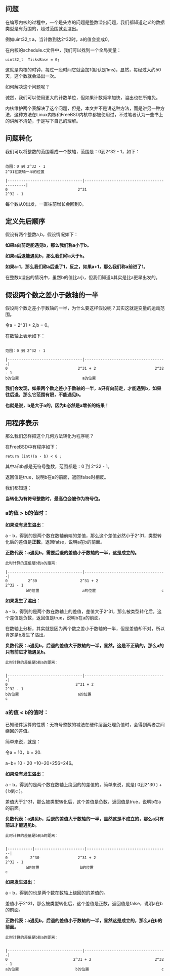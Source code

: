 ## 问题

在编写内核的过程中，一个是头疼的问题是整数溢出问题，我们都知道定义的数据类型是有范围的，超过范围就会溢出。

例如uint32_t a，当计数到达2^32时，a的值会变成0。

在内核的schedule.c文件中，我们可以找到一个全局变量：

```
uint32_t  TicksBase = 0;
```

这就是内核的时钟，每过一段时间它就会加1(默认是1ms)，显然，每经过大约50天，这个数就会溢出一次。

如何解决这个问题呢？

诚然，我们可以使用更大的计数单位，但如果计数频率加快，溢出也在所难免。

内核维护两个表解决了这个问题，但是，本文并不是讲这种方法，而是讲另一种方法，这种方法在Linux内核和FreeBSD内核中都被使用过，不过笔者认为一些书上的讲解不清楚，于是写下自己的理解。



## 问题转化

我们可以将整数的范围看成一个数轴，范围是：0到2^32 - 1，如下：

```

范围：0 到 2^32 - 1
2^31在数轴一半的位置

|---------------------------------|--------------------------------------------|
0                               2^31                                     2^32 - 1

```

每个数从0出发，一直往前增长会回到0。

## 定义先后顺序

假设有两个整数a,b，假设情况如下：

**如果a向前走能遇见b，那么我们称a小于b。**

**如果a后退能遇见b，那么我们称a大于b。**

**如果a-1，那么我们称a后退了1，反之，如果a+1，那么我们称a前进了1。**

在整数b溢出的情况中，虽然b的值比a小，但我们知道b其实是比a更早出发的。



## 假设两个数之差小于数轴的一半

假设两个数之差小于数轴的一半，为什么要这样假设呢？其实这就是变量的运动范围。

令a = 2^31 + 2,b = 0。

在数轴上表示如下：

```

范围：0 到 2^32 - 1

|---------------------------------|------------------------------------|
0                               2^31 + 2                          2^32 - 1
b的位置                            a的位置                                
```

**我们会发现，如果两个数之差小于数轴的一半，a只有向前走，才能遇到b，如果往后退，那么它范围有限，不能遇见b。**

**也就是说，b是大于a的，因为b必然是a增长的结果！**



## 用程序表示

那么我们怎样把这个几何方法转化为程序呢？

在FreeBSD中有程序如下：

```
return (int)(a - b) < 0 ;
```

其中a和b都是无符号整数，范围都是：0 到 2^32 - 1。

返回值是true，说明b在a的前面，返回false时相反。

我们都知道：

**当转化为有符号整数时，最高位会被作为符号位。**

### a的值 > b的值时：

**如果没有发生溢出**：

a - b，得到的是两个数在数轴前端的差值，那么这个差值必然小于2^31，类型转化后的差值是**正数**，返回false，说明a在b的前面。

**正数代表：a遇见b，需要后退的差值小于数轴的一半，这是成立的。**

```
此时计算的差值是b到a的距离：

|---------------------------------|------------------------------------|
0         2^30                   2^31 + 2                          2^32 - 1
         b的位置                   a的位置                             c
```



**如果发生了溢出**：

a - b，得到的是两个数在数轴上的差值，差值大于2^31，那么被类型转化后，这个差值是负数，返回值是true，说明b在a的前面。

在数轴上分析，其实就是因为两个数之差小于数轴的一半，但是差值却不对，所以肯定是b发生了溢出。

**负数代表：a遇见b，后退的差值大于数轴的一半，显然，这是不正确的，那么a的只有前进才能遇见b。**

```
此时计算的差值是b到a的距离：


|---------------------------------|------------------------------------|
0                              2^31 + 2                            2^32 - 1
b的位置                          a的位置                                c
```



### a的值 < b的值时：

已知硬件运算的性质：无符号整数的减法在硬件层面处理负值时，会得到两者之间绕回的差值。

简单来说，就是：

令a = 10，b = 20.

a−b= 10 - 20 =10−20+256=246。

**如果没有发生溢出：**

a - b，得到的是两个数在数轴上绕回的的差值的，简单来说，就是( 0到2^30 ) + ( b到c )。

差值大于2^31，那么被类型转化后，这个差值是负数，返回值是true，说明b在a的前面。

**负数代表：a遇见b，后退的差值大于数轴的一半，显然这是不成立的，那么a只有前进才能遇见b。**

```
此时计算的差值是b到a的距离：


|-----------|----------------------|------------------------------------|
0          2^30                 2^31 + 2                            2^32 - 1
         a的位置                  b的位置                                c
```

**如果发生溢出：**

a - b，得到的也是两个数在数轴上绕回的的差值的。

差值小于2^31，那么被类型转化后，这个差值是正数，返回值是false，说明a在b的前面。

**正数代表：a遇见b，后退的差值小于数轴的一半，显然这是成立的，那么a在b的前面。**

```
此时计算的差值是b到a的距离：


|---------------------------------|------------------------------------|
0                             2^31 + 2                            2^32 - 1
a的位置                         b的位置                                c
```



